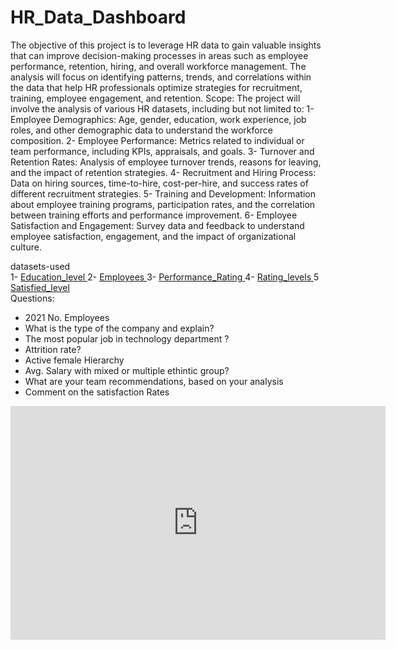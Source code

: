 # HR_Data_Dashboard
The objective of this project is to leverage HR data to gain valuable insights that can improve decision-making processes in areas such as employee performance, retention, hiring, and overall workforce management. The analysis will focus on identifying patterns, trends, and correlations within the data that help HR professionals  optimize strategies for recruitment, training, employee engagement, and retention.
Scope: The project will involve the analysis of various HR datasets, including but not limited to:
1- Employee Demographics: Age, gender, education, work experience, job roles, and other demographic data to understand the workforce composition.
2- Employee Performance: Metrics related to individual or team performance, including KPIs, appraisals, and goals.
3- Turnover and Retention Rates: Analysis of employee turnover trends, reasons for leaving, and the impact of retention strategies.
4- Recruitment and Hiring Process: Data on hiring sources, time-to-hire, cost-per-hire, and success rates of different recruitment strategies.
5- Training and Development: Information about employee training programs, participation rates, and the correlation between training efforts and performance improvement.
6- Employee Satisfaction and Engagement: Survey data and feedback to understand employee satisfaction, engagement, and the impact of organizational culture.

datasets-used <br>
1- <a href="https://github.com/bahaaeldein11/HR_Data_Dashboard/blob/main/EducationLevel.csv"> Education_level </a>
2-  <a href="https://github.com/bahaaeldein11/HR_Data_Dashboard/blob/main/Employee.csv"> Employees </a>
3- <a href="https://github.com/bahaaeldein11/HR_Data_Dashboard/blob/main/PerformanceRating.csv"> Performance_Rating </a>
4- <a href="https://github.com/bahaaeldein11/HR_Data_Dashboard/blob/main/RatingLevel.csv"> Rating_levels </a>
5  <a href="https://github.com/bahaaeldein11/HR_Data_Dashboard/blob/main/SatisfiedLevel.csv"> Satisfied_level </a>
<br>
Questions:
- 2021 No. Employees
- What is the type of the company and explain?
- The most popular job in technology department ?
- Attrition rate? 
- Active female Hierarchy 
- Avg. Salary with mixed or multiple ethintic group?
- What are your team recommendations, based on your analysis 
- Comment on the satisfaction Rates



<iframe title="ALX_camp" width="600" height="373.5" src="https://app.powerbi.com/view?r=eyJrIjoiNTBjNDM3YWItZmQwNC00MmE5LThmMzgtMWE0OTY0ZjZiNDkxIiwidCI6ImMwZmFkZjg5LWRmZjEtNDY3Ni1hZDY0LTAzMjExNTUyNjEwYSJ9" frameborder="0" allowFullScreen="true"></iframe>
